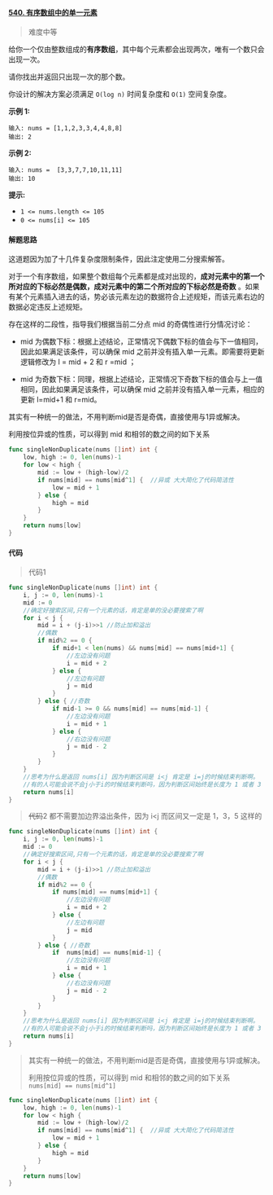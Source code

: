 #### [540. 有序数组中的单一元素](https://leetcode-cn.com/problems/single-element-in-a-sorted-array/)

> 难度中等

给你一个仅由整数组成的**有序数组**，其中每个元素都会出现两次，唯有一个数只会出现一次。

请你找出并返回只出现一次的那个数。

你设计的解决方案必须满足 `O(log n)` 时间复杂度和 `O(1)` 空间复杂度。

**示例 1:**

```
输入: nums = [1,1,2,3,3,4,4,8,8]
输出: 2
```

**示例 2:**

```
输入: nums =  [3,3,7,7,10,11,11]
输出: 10
```

**提示:**

- `1 <= nums.length <= 105`
- `0 <= nums[i] <= 105`

#### 解题思路

这道题因为加了十几件复杂度限制条件，因此注定使用二分搜索解答。

对于一个有序数组，如果整个数组每个元素都是成对出现的，**成对元素中的第一个所对应的下标必然是偶数，成对元素中的第二个所对应的下标必然是奇数** 。如果有某个元素插入进去的话，势必该元素左边的数据符合上述规矩，而该元素右边的数据必定违反上述规矩。

存在这样的二段性，指导我们根据当前二分点 mid 的奇偶性进行分情况讨论：

- mid 为偶数下标：根据上述结论，正常情况下偶数下标的值会与下一值相同，因此如果满足该条件，可以确保 mid 之前并没有插入单一元素。即需要将更新逻辑修改为 l = mid + 2 和 r =mid ；

- mid 为奇数下标：同理，根据上述结论，正常情况下奇数下标的值会与上一值相同，因此如果满足该条件，可以确保 mid 之前并没有插入单一元素，相应的更新 l=mid+1 和 r=mid。

其实有一种统一的做法，不用判断mid是否是奇偶，直接使用与1异或解决。

利用按位异或的性质，可以得到 mid 和相邻的数之间的如下关系

```go
func singleNonDuplicate(nums []int) int {
    low, high := 0, len(nums)-1
    for low < high {
        mid := low + (high-low)/2
        if nums[mid] == nums[mid^1] {  //异或 大大简化了代码简洁性
            low = mid + 1
        } else {
            high = mid
        }
    }
    return nums[low]
}
```

#### 代码

> 代码1

```go
func singleNonDuplicate(nums []int) int {
	i, j := 0, len(nums)-1
	mid := 0
	//确定好搜索区间,只有一个元素的话，肯定是单的没必要搜索了啊
	for i < j {
		mid = i + (j-i)>>1 //防止加和溢出
		//偶数
		if mid%2 == 0 {
			if mid+1 < len(nums) && nums[mid] == nums[mid+1] {
				//左边没有问题
				i = mid + 2
			} else {
				//左边有问题
				j = mid
			}
		} else { //奇数
			if mid-1 >= 0 && nums[mid] == nums[mid-1] {
				//左边没有问题
				i = mid + 1
			} else {
				//右边没有问题
				j = mid - 2
			}
		}
	}
	//思考为什么是返回 nums[i] 因为判断区间是 i<j 肯定是 i=j的时候结束判断啊。
	//有的人可能会说不会j小于i的时候结束判断吗，因为判断区间始终是长度为 1 或者 3 ，5 这样长度的！
	return nums[i]
}
```

> ~~代码~~2 都不需要加边界溢出条件，因为 i<j 而区间又一定是 1，3，5 这样的

```go
func singleNonDuplicate(nums []int) int {
	i, j := 0, len(nums)-1
	mid := 0
	//确定好搜索区间,只有一个元素的话，肯定是单的没必要搜索了啊
	for i < j {
		mid = i + (j-i)>>1 //防止加和溢出
		//偶数
		if mid%2 == 0 {
			if nums[mid] == nums[mid+1] {
				//左边没有问题
				i = mid + 2
			} else {
				//左边有问题
				j = mid
			}
		} else { //奇数
			if  nums[mid] == nums[mid-1] {
				//左边没有问题
				i = mid + 1
			} else {
				//右边没有问题
				j = mid - 2
			}
		}
	}
	//思考为什么是返回 nums[i] 因为判断区间是 i<j 肯定是 i=j的时候结束判断啊。
	//有的人可能会说不会j小于i的时候结束判断吗，因为判断区间始终是长度为 1 或者 3 ，5 这样长度的！
	return nums[i]
}
```

> 其实有一种统一的做法，不用判断mid是否是奇偶，直接使用与1异或解决。
>
> 利用按位异或的性质，可以得到 mid 和相邻的数之间的如下关系  `nums[mid] == nums[mid^1]`

```go
func singleNonDuplicate(nums []int) int {
    low, high := 0, len(nums)-1
    for low < high {
        mid := low + (high-low)/2
        if nums[mid] == nums[mid^1] {  //异或 大大简化了代码简洁性
            low = mid + 1
        } else {
            high = mid
        }
    }
    return nums[low]
}
```

